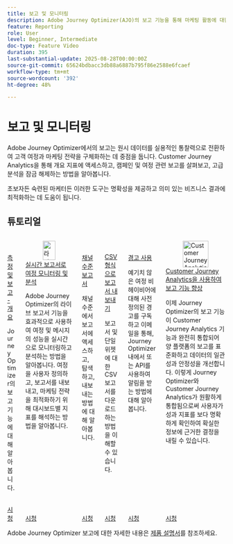 ```yaml
---
title: 보고 및 모니터링
description: Adobe Journey Optimizer(AJO)의 보고 기능을 통해 마케팅 활동에 대한 포괄적인 가시성을 확보할 수 있습니다. Customer Journey Analytics을 통해 개요 지표에 액세스하고, 캠페인 및 여정 관련 보고를 살펴보고, 고급 분석을 잠금 해제하는 방법을 알아봅니다.
feature: Reporting
role: User
level: Beginner, Intermediate
doc-type: Feature Video
duration: 395
last-substantial-update: 2025-08-28T00:00:00Z
source-git-commit: 65624bdbacc3db88a6887b795f86e2588e6fcaef
workflow-type: tm+mt
source-wordcount: '392'
ht-degree: 48%

---
```



# 보고 및 모니터링

Adobe Journey Optimizer에서의 보고는 원시 데이터를 실용적인 통찰력으로 전환하여 고객 여정과 마케팅 전략을 구체화하는 데 중점을 둡니다. Customer Journey Analytics을 통해 개요 지표에 액세스하고, 캠페인 및 여정 관련 보고를 살펴보고, 고급 분석을 잠금 해제하는 방법을 알아봅니다.

초보자든 숙련된 마케터든 이러한 도구는 명확성을 제공하고 의미 있는 비즈니스 결과에 최적화하는 데 도움이 됩니다.

## 튜토리얼

<!-- CARDS
* https://experienceleague.adobe.com/ko/docs/journey-optimizer-learn/tutorials/report-and-monitor/measurement-and-reporting-overview
* https://experienceleague.adobe.com/ko/docs/journey-optimizer-learn/tutorials/report-and-monitor/monitor-and-analyze-your-journey-with-live-reports
* https://experienceleague.adobe.com/ko/docs/journey-optimizer-learn/tutorials/report-and-monitor/channel-level-reports
* https://experienceleague.adobe.com/ko/docs/journey-optimizer-learn/tutorials/report-and-monitor/export-reports-in-csv-format
* https://experienceleague.adobe.com/ko/docs/journey-optimizer-learn/tutorials/report-and-monitor/alerts
* https://experienceleague.adobe.com/ko/docs/journey-optimizer-learn/tutorials/report-and-monitor/enhanced-reporting-with-customer-journey-analytics
-->
<!-- START CARDS HTML - DO NOT MODIFY BY HAND -->
<div class="columns">
    <div class="column is-half-tablet is-half-desktop is-one-third-widescreen" aria-label="Measurement & Reporting - Overview">
        <div class="card" style="height: 100%; display: flex; flex-direction: column; height: 100%;">
            <div class="card-image">
                <figure class="image x-is-16by9">
                    <a href="https://experienceleague.adobe.com/ko/docs/journey-optimizer-learn/tutorials/report-and-monitor/measurement-and-reporting-overview" title="측정 및 보고 - 개요" target="_blank" rel="referrer">
                        <img class="is-bordered-r-small" src="https://video.tv.adobe.com/v/3432673/?format=jpeg&nocache=1756406406381" alt="측정 및 보고 - 개요"
                             style="width: 100%; aspect-ratio: 16 / 9; object-fit: cover; overflow: hidden; display: block; margin: auto;">
                    </a>
                </figure>
            </div>
            <div class="card-content is-padded-small" style="display: flex; flex-direction: column; flex-grow: 1; justify-content: space-between;">
                <div class="top-card-content">
                    <p class="headline is-size-6 has-text-weight-bold">
                        <a href="https://experienceleague.adobe.com/ko/docs/journey-optimizer-learn/tutorials/report-and-monitor/measurement-and-reporting-overview" target="_blank" rel="referrer" title="측정 및 보고 - 개요">측정 및 보고 - 개요</a>
                    </p>
                    <p class="is-size-6">Journey Optimizer의 보고 기능에 대해 알아봅니다.</p>
                </div>
                <a href="https://experienceleague.adobe.com/ko/docs/journey-optimizer-learn/tutorials/report-and-monitor/measurement-and-reporting-overview" target="_blank" rel="referrer" class="spectrum-Button spectrum-Button--outline spectrum-Button--primary spectrum-Button--sizeM" style="align-self: flex-start; margin-top: 1rem;">
                    <span class="spectrum-Button-label has-no-wrap has-text-weight-bold">시청</span>
                </a>
            </div>
        </div>
    </div>
    <div class="column is-half-tablet is-half-desktop is-one-third-widescreen" aria-label="Monitor and analyze your journey with live reports">
        <div class="card" style="height: 100%; display: flex; flex-direction: column; height: 100%;">
            <div class="card-image">
                <figure class="image x-is-16by9">
                    <a href="https://experienceleague.adobe.com/ko/docs/journey-optimizer-learn/tutorials/report-and-monitor/monitor-and-analyze-your-journey-with-live-reports" title="라이브 보고서로 여정 모니터링 및 분석" target="_blank" rel="referrer">
                        <img class="is-bordered-r-small" src="https://video.tv.adobe.com/v/3470709/?format=jpeg&nocache=1756406406388" alt="라이브 보고서로 여정 모니터링 및 분석"
                             style="width: 100%; aspect-ratio: 16 / 9; object-fit: cover; overflow: hidden; display: block; margin: auto;">
                    </a>
                </figure>
            </div>
            <div class="card-content is-padded-small" style="display: flex; flex-direction: column; flex-grow: 1; justify-content: space-between;">
                <div class="top-card-content">
                    <p class="headline is-size-6 has-text-weight-bold">
                        <a href="https://experienceleague.adobe.com/ko/docs/journey-optimizer-learn/tutorials/report-and-monitor/monitor-and-analyze-your-journey-with-live-reports" target="_blank" rel="referrer" title="라이브 보고서로 여정 모니터링 및 분석">실시간 보고서로 여정 모니터링 및 분석</a>
                    </p>
                    <p class="is-size-6">Adobe Journey Optimizer의 라이브 보고서 기능을 효과적으로 사용하여 여정 및 메시지의 성능을 실시간으로 모니터링하고 분석하는 방법을 알아봅니다. 여정을 사용자 정의하고, 보고서를 내보내고, 마케팅 전략을 최적화하기 위해 대시보드별 지표를 해석하는 방법을 알아봅니다.</p>
                </div>
                <a href="https://experienceleague.adobe.com/ko/docs/journey-optimizer-learn/tutorials/report-and-monitor/monitor-and-analyze-your-journey-with-live-reports" target="_blank" rel="referrer" class="spectrum-Button spectrum-Button--outline spectrum-Button--primary spectrum-Button--sizeM" style="align-self: flex-start; margin-top: 1rem;">
                    <span class="spectrum-Button-label has-no-wrap has-text-weight-bold">시청</span>
                </a>
            </div>
        </div>
    </div>
    <div class="column is-half-tablet is-half-desktop is-one-third-widescreen" aria-label="Channel level reports">
        <div class="card" style="height: 100%; display: flex; flex-direction: column; height: 100%;">
            <div class="card-image">
                <figure class="image x-is-16by9">
                    <a href="https://experienceleague.adobe.com/ko/docs/journey-optimizer-learn/tutorials/report-and-monitor/channel-level-reports" title="채널 수준 보고서" target="_blank" rel="referrer">
                        <img class="is-bordered-r-small" src="https://video.tv.adobe.com/v/3424537/?format=jpeg&nocache=1756406406387" alt="채널 수준 보고서"
                             style="width: 100%; aspect-ratio: 16 / 9; object-fit: cover; overflow: hidden; display: block; margin: auto;">
                    </a>
                </figure>
            </div>
            <div class="card-content is-padded-small" style="display: flex; flex-direction: column; flex-grow: 1; justify-content: space-between;">
                <div class="top-card-content">
                    <p class="headline is-size-6 has-text-weight-bold">
                        <a href="https://experienceleague.adobe.com/ko/docs/journey-optimizer-learn/tutorials/report-and-monitor/channel-level-reports" target="_blank" rel="referrer" title="채널 수준 보고서">채널 수준 보고서</a>
                    </p>
                    <p class="is-size-6">채널 수준에서 보고서에 액세스하고, 탐색하고, 내보내는 방법에 대해 알아봅니다.</p>
                </div>
                <a href="https://experienceleague.adobe.com/ko/docs/journey-optimizer-learn/tutorials/report-and-monitor/channel-level-reports" target="_blank" rel="referrer" class="spectrum-Button spectrum-Button--outline spectrum-Button--primary spectrum-Button--sizeM" style="align-self: flex-start; margin-top: 1rem;">
                    <span class="spectrum-Button-label has-no-wrap has-text-weight-bold">시청</span>
                </a>
            </div>
        </div>
    </div>
    <div class="column is-half-tablet is-half-desktop is-one-third-widescreen" aria-label="Export reports in CSV format">
        <div class="card" style="height: 100%; display: flex; flex-direction: column; height: 100%;">
            <div class="card-image">
                <figure class="image x-is-16by9">
                    <a href="https://experienceleague.adobe.com/ko/docs/journey-optimizer-learn/tutorials/report-and-monitor/export-reports-in-csv-format" title="CSV 형식으로 보고서 내보내기" target="_blank" rel="referrer">
                        <img class="is-bordered-r-small" src="https://video.tv.adobe.com/v/3424603/?format=jpeg&nocache=1756406406384" alt="CSV 형식으로 보고서 내보내기"
                             style="width: 100%; aspect-ratio: 16 / 9; object-fit: cover; overflow: hidden; display: block; margin: auto;">
                    </a>
                </figure>
            </div>
            <div class="card-content is-padded-small" style="display: flex; flex-direction: column; flex-grow: 1; justify-content: space-between;">
                <div class="top-card-content">
                    <p class="headline is-size-6 has-text-weight-bold">
                        <a href="https://experienceleague.adobe.com/ko/docs/journey-optimizer-learn/tutorials/report-and-monitor/export-reports-in-csv-format" target="_blank" rel="referrer" title="CSV 형식으로 보고서 내보내기">CSV 형식으로 보고서 내보내기</a>
                    </p>
                    <p class="is-size-6">보고서 및 단일 위젯에 대한 CSV 보고서를 다운로드하는 방법을 이해할 수 있습니다.</p>
                </div>
                <a href="https://experienceleague.adobe.com/ko/docs/journey-optimizer-learn/tutorials/report-and-monitor/export-reports-in-csv-format" target="_blank" rel="referrer" class="spectrum-Button spectrum-Button--outline spectrum-Button--primary spectrum-Button--sizeM" style="align-self: flex-start; margin-top: 1rem;">
                    <span class="spectrum-Button-label has-no-wrap has-text-weight-bold">시청</span>
                </a>
            </div>
        </div>
    </div>
    <div class="column is-half-tablet is-half-desktop is-one-third-widescreen" aria-label="Use alerts">
        <div class="card" style="height: 100%; display: flex; flex-direction: column; height: 100%;">
            <div class="card-image">
                <figure class="image x-is-16by9">
                    <a href="https://experienceleague.adobe.com/ko/docs/journey-optimizer-learn/tutorials/report-and-monitor/alerts" title="경고 사용" target="_blank" rel="referrer">
                        <img class="is-bordered-r-small" src="https://video.tv.adobe.com/v/336218?format=jpeg&nocache=1756406406387" alt="경고 사용"
                             style="width: 100%; aspect-ratio: 16 / 9; object-fit: cover; overflow: hidden; display: block; margin: auto;">
                    </a>
                </figure>
            </div>
            <div class="card-content is-padded-small" style="display: flex; flex-direction: column; flex-grow: 1; justify-content: space-between;">
                <div class="top-card-content">
                    <p class="headline is-size-6 has-text-weight-bold">
                        <a href="https://experienceleague.adobe.com/ko/docs/journey-optimizer-learn/tutorials/report-and-monitor/alerts" target="_blank" rel="referrer" title="경고 사용">경고 사용</a>
                    </p>
                    <p class="is-size-6">예기치 않은 여정 비헤이비어에 대해 사전 정의된 경고를 구독하고 이메일을 통해, Journey Optimizer 내에서 또는 API를 사용하여 알림을 받는 방법에 대해 알아봅니다.</p>
                </div>
                <a href="https://experienceleague.adobe.com/ko/docs/journey-optimizer-learn/tutorials/report-and-monitor/alerts" target="_blank" rel="referrer" class="spectrum-Button spectrum-Button--outline spectrum-Button--primary spectrum-Button--sizeM" style="align-self: flex-start; margin-top: 1rem;">
                    <span class="spectrum-Button-label has-no-wrap has-text-weight-bold">시청</span>
                </a>
            </div>
        </div>
    </div>
    <div class="column is-half-tablet is-half-desktop is-one-third-widescreen" aria-label="Enhanced reporting with Customer Journey Analytics">
        <div class="card" style="height: 100%; display: flex; flex-direction: column; height: 100%;">
            <div class="card-image">
                <figure class="image x-is-16by9">
                    <a href="https://experienceleague.adobe.com/ko/docs/journey-optimizer-learn/tutorials/report-and-monitor/enhanced-reporting-with-customer-journey-analytics" title="Customer Journey Analytics를 통한 향상된 보고 기능" target="_blank" rel="referrer">
                        <img class="is-bordered-r-small" src="https://video.tv.adobe.com/v/3430413/?format=jpeg&nocache=1756406406386" alt="Customer Journey Analytics를 통한 향상된 보고 기능"
                             style="width: 100%; aspect-ratio: 16 / 9; object-fit: cover; overflow: hidden; display: block; margin: auto;">
                    </a>
                </figure>
            </div>
            <div class="card-content is-padded-small" style="display: flex; flex-direction: column; flex-grow: 1; justify-content: space-between;">
                <div class="top-card-content">
                    <p class="headline is-size-6 has-text-weight-bold">
                        <a href="https://experienceleague.adobe.com/ko/docs/journey-optimizer-learn/tutorials/report-and-monitor/enhanced-reporting-with-customer-journey-analytics" target="_blank" rel="referrer" title="Customer Journey Analytics를 통한 향상된 보고 기능">Customer Journey Analytics을 사용하여 보고 기능 향상</a>
                    </p>
                    <p class="is-size-6">이제 Journey Optimizer의 보고 기능이 Customer Journey Analytics 기능과 완전히 통합되어 양 플랫폼의 보고를 표준화하고 데이터의 일관성과 안정성을 개선합니다. 이렇게 Journey Optimizer와 Customer Journey Analytics가 원활하게 통합됨으로써 사용자가 성과 지표를 보다 명확하게 확인하여 확실한 정보에 근거한 결정을 내릴 수 있습니다.</p>
                </div>
                <a href="https://experienceleague.adobe.com/ko/docs/journey-optimizer-learn/tutorials/report-and-monitor/enhanced-reporting-with-customer-journey-analytics" target="_blank" rel="referrer" class="spectrum-Button spectrum-Button--outline spectrum-Button--primary spectrum-Button--sizeM" style="align-self: flex-start; margin-top: 1rem;">
                    <span class="spectrum-Button-label has-no-wrap has-text-weight-bold">시청</span>
                </a>
            </div>
        </div>
    </div>
</div>
<!-- END CARDS HTML - DO NOT MODIFY BY HAND -->



Adobe Journey Optimizer 보고에 대한 자세한 내용은 [제품 설명서](https://experienceleague.adobe.com/ko/docs/journey-optimizer/using/reporting/reporting-landing-page)를 참조하세요.
